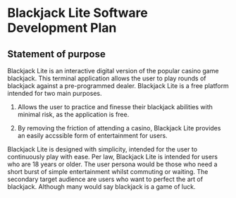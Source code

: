 # Blackjack Lite Software Development Plan 
## Statement of purpose 
Blackjack Lite is an interactive digital version of the popular casino game blackjack. This terminal application allows the user to play rounds of blackjack against a pre-programmed dealer. 
Blackjack Lite is a free platform intended for two main purposes. 
1. Allows the user to practice and finesse their blackjack abilities with minimal risk, as the application is free.

2. By removing the friction of attending a casino, Blackjack Lite provides an easily accssible form of entertainment for users. 

Blackjack Lite is designed with simplicity, intended for the user to continuously play with ease. 
Per law, Blackjack Lite is intended for users who are 18 years or older. The user persona would be those who need a short burst of simple entertainment whilst commuting or waiting. The secondary target audience are users who want to perfect the art of blackjack. Although many would say blackjack is a game of luck. 

